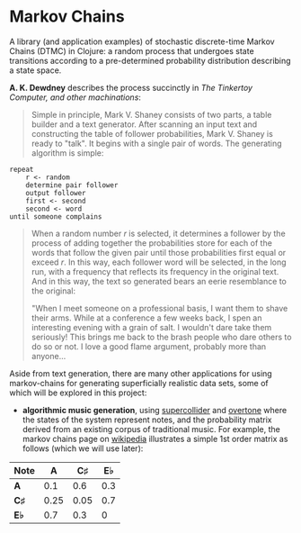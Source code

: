 # Markov Chains

A library (and application examples) of stochastic discrete-time Markov Chains (DTMC) in Clojure: 
a random process that undergoes state transitions according to a pre-determined probability distribution
describing a state space.

**A. K. Dewdney** describes the process succinctly in _The Tinkertoy Computer, and other machinations_:

> Simple in principle, Mark V. Shaney consists of two parts, a table builder and a text generator.
> After scanning an input text and constructing the table of follower probabilities, Mark V. Shaney
> is ready to "talk". It begins with a single pair of words. The generating algorithm is simple:

    repeat
        r <- random
        determine pair follower
        output follower
        first <- second
        second <- word
    until someone complains

> When a random number _r_ is selected, it determines a follower by the process of adding together
> the probabilities store for each of the words that follow the given pair until those probabilities
> first equal or exceed _r_. In this way, each follower word will be selected, in the long run, with
> a frequency that reflects its frequency in the original text. And in this way, the text so generated
> bears an eerie resemblance to the original:
>
> "When I meet someone on a professional basis, I want them to shave their arms. While at a conference
> a few weeks back, I spen an interesting evening with a grain of salt. I wouldn't dare take them 
> seriously! This brings me back to the brash people who dare others to do so or not. I love a good
> flame argument, probably more than anyone...

Aside from text generation, there are many other applications for using markov-chains for generating
superficially realistic data sets, some of which will be explored in this project:

* **algorithmic music generation**, using [supercollider](http://supercollider.github.io/) and 
  [overtone](http://overtone.github.io/) where the states of the system represent notes, and the
  probability matrix derived from an existing corpus of traditional music. For example, the markov
  chains page on [wikipedia](https://en.wikipedia.org/wiki/Markov_chain#Music) illustrates a simple 
  1st order matrix as follows (which we will use later):

| Note   | A    | C♯   | E♭  |
|--------|------|------|-----| 
| **A**  | 0.1  | 0.6  | 0.3 |
| **C♯** | 0.25 | 0.05 | 0.7 |
| **E♭** | 0.7  | 0.3  | 0   |
